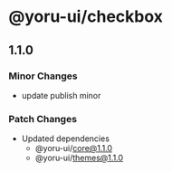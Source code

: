 # @yoru-ui/checkbox

## 1.1.0

### Minor Changes

- update publish minor

### Patch Changes

- Updated dependencies
  - @yoru-ui/core@1.1.0
  - @yoru-ui/themes@1.1.0
